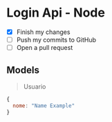 # Login Api - Node

- [x] Finish my changes
- [ ] Push my commits to GitHub
- [ ] Open a pull request

## Models
> Usuario
```js
{
  nome: "Name Example"
}
```
